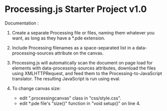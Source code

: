 # Processing.js Starter Project v1.0

Documentation : 

1. Create a separate Processing file or files, naming them whatever you want, as long as they have a *.pde extension.

2. Include Processing filenames as a space-separated list in a data-processing-sources attribute on the canvas.

3. Processing.js will automatically scan the document on page load for <canvas> elements with data-processing-sources attributes, download the files using XMLHTTPRequest, and feed them to the Processing-to-JavaScript translator. The resulting JavaScript is run using eval.

4. To change canvas size:

	- edit ".processingcanvas" class in "css/style.css".
	- edit *.pde file's "size()" function in "void setup()" on line 4.